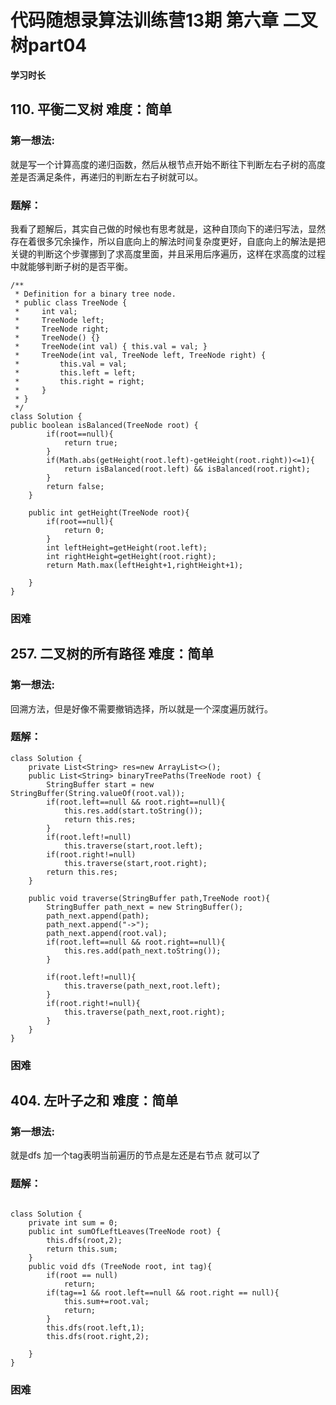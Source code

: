 # 代码随想录算法训练营13期 第六章   二叉树part04

 
 **学习时长**
 
## 110. 平衡二叉树 难度：简单


### 第一想法:

就是写一个计算高度的递归函数，然后从根节点开始不断往下判断左右子树的高度差是否满足条件，再递归的判断左右子树就可以。


### 题解：
我看了题解后，其实自己做的时候也有思考就是，这种自顶向下的递归写法，显然存在着很多冗余操作，所以自底向上的解法时间复杂度更好，自底向上的解法是把关键的判断这个步骤挪到了求高度里面，并且采用后序遍历，这样在求高度的过程中就能够判断子树的是否平衡。

~~~
/**
 * Definition for a binary tree node.
 * public class TreeNode {
 *     int val;
 *     TreeNode left;
 *     TreeNode right;
 *     TreeNode() {}
 *     TreeNode(int val) { this.val = val; }
 *     TreeNode(int val, TreeNode left, TreeNode right) {
 *         this.val = val;
 *         this.left = left;
 *         this.right = right;
 *     }
 * }
 */
class Solution {
public boolean isBalanced(TreeNode root) {
        if(root==null){
            return true;
        }
        if(Math.abs(getHeight(root.left)-getHeight(root.right))<=1){
            return isBalanced(root.left) && isBalanced(root.right);
        }
        return false;
    }

    public int getHeight(TreeNode root){
        if(root==null){
            return 0;
        }
        int leftHeight=getHeight(root.left);
        int rightHeight=getHeight(root.right);
        return Math.max(leftHeight+1,rightHeight+1);

    }
}

~~~

### 困难




## 257. 二叉树的所有路径 难度：简单


### 第一想法:

回溯方法，但是好像不需要撤销选择，所以就是一个深度遍历就行。


### 题解：

~~~
class Solution {
    private List<String> res=new ArrayList<>();
    public List<String> binaryTreePaths(TreeNode root) {
        StringBuffer start = new StringBuffer(String.valueOf(root.val));
        if(root.left==null && root.right==null){
            this.res.add(start.toString());
            return this.res;
        }
        if(root.left!=null)
            this.traverse(start,root.left);
        if(root.right!=null)
            this.traverse(start,root.right);
        return this.res;
    }

    public void traverse(StringBuffer path,TreeNode root){
        StringBuffer path_next = new StringBuffer();
        path_next.append(path);
        path_next.append("->");
        path_next.append(root.val);
        if(root.left==null && root.right==null){
            this.res.add(path_next.toString());
        }

        if(root.left!=null){
            this.traverse(path_next,root.left);
        }
        if(root.right!=null){
            this.traverse(path_next,root.right);
        }
    }
}

~~~


### 困难



## 404. 左叶子之和 难度：简单


### 第一想法:

就是dfs 加一个tag表明当前遍历的节点是左还是右节点 就可以了


### 题解：

~~~

class Solution {
    private int sum = 0;
    public int sumOfLeftLeaves(TreeNode root) {
        this.dfs(root,2);
        return this.sum;
    }
    public void dfs (TreeNode root, int tag){
        if(root == null)
            return;
        if(tag==1 && root.left==null && root.right == null){
            this.sum+=root.val;
            return;
        }
        this.dfs(root.left,1);
        this.dfs(root.right,2);
        
    }
}
~~~


### 困难

